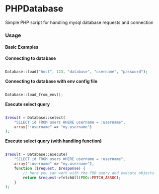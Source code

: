 # PHPDatabase

Simple PHP script for handling mysql database requests and connection

### Usage

#### Basic Examples

**Connecting to database**

```php

Database::load("host", 123, "database", "username", "password");

```

**Connecting to database with env config file**

```php

Database::load_from_env();

```

**Execute select query**

```php

$result = Database::select(
    "SELECT id FROM users WHERE username = :username",
    array(":username" => "my.username")
);

```

**Execute select query (with handling function)**

```php

$result = Database::execute(
    "SELECT id FROM users WHERE username = :username",
    array(":username" => "my.username"),
    function ($request, $response) {
        // here you can work with the PDO query and execute objects
        return $request->fetchAll(PDO::FETCH_ASSOC);
    }
);

```